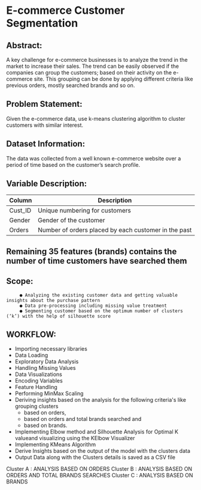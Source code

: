 # E-commerce Customer Segmentation

##  Abstract:

A key challenge for e-commerce businesses is to analyze the trend in the market to increase their sales. The trend can be easily observed if the companies can group the customers; based on their activity on the e-commerce site. This grouping can be done by applying different criteria like previous orders, mostly searched brands and so on.

##  Problem Statement:

Given the e-commerce data, use k-means clustering algorithm to cluster customers with similar interest.

##  Dataset Information:

The data was collected from a well known e-commerce website over a period of time based on the customer’s search profile.

##  Variable Description:

|    Column     |                     Description                      |
| ------------- | -----------------------------------------------------|
| Cust_ID       | Unique numbering for customers                       |
| Gender        | Gender of the customer                               |
| Orders        | Number of orders placed by each customer in the past |

## Remaining 35 features (brands) contains the number of time customers have searched them

## Scope:
         ● Analyzing the existing customer data and getting valuable insights about the purchase pattern
         ● Data pre-processing including missing value treatment
         ● Segmenting customer based on the optimum number of clusters (‘k’) with the help of silhouette score
         
## WORKFLOW:
* Importing necessary libraries
* Data Loading
* Exploratory Data Analysis
* Handling Missing Values
* Data Visualizations
* Encoding Variables
* Feature Handling
* Performing MinMax Scaling
* Deriving insights based on the analysis for the following criteria's like grouping clusters 
  * based on orders, 
  * based on orders and total brands searched and 
  * based on brands.
* Implementing Elbow method and Silhouette Analysis for Optimal K valueand visualizing using the KElbow Visualizer
* Implementing KMeans Algorithm
* Derive Insights based on the output of the model with the clusters data
* Output Data along with the Clusters details is saved as a CSV file

Cluster A : 
    ANALYSIS BASED ON ORDERS
Cluster B : 
    ANALYSIS BASED ON ORDERS AND TOTAL BRANDS SEARCHES
Cluster C :
    ANALYSIS BASED ON BRANDS

 
 
 
